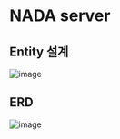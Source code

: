 # NADA server

## Entity 설계
![image](https://user-images.githubusercontent.com/63635886/135611632-3eec8c7d-97dd-4c36-a6ff-7eac5c187e91.png)

## ERD
![image](https://user-images.githubusercontent.com/63635886/135611750-a05a4d1b-e7c6-4b87-9243-937dd6d3cfe3.png)